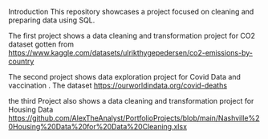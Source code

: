 Introduction
This repository showcases a project focused on cleaning and preparing data using SQL. 


The first project shows a data cleaning and transformation project for CO2 dataset gotten from 
https://www.kaggle.com/datasets/ulrikthygepedersen/co2-emissions-by-country

The second project shows data exploration project  for Covid Data and vaccination . The dataset 
https://ourworldindata.org/covid-deaths

the third Project also shows a data cleaning and transformation project for Housing Data 
https://github.com/AlexTheAnalyst/PortfolioProjects/blob/main/Nashville%20Housing%20Data%20for%20Data%20Cleaning.xlsx
